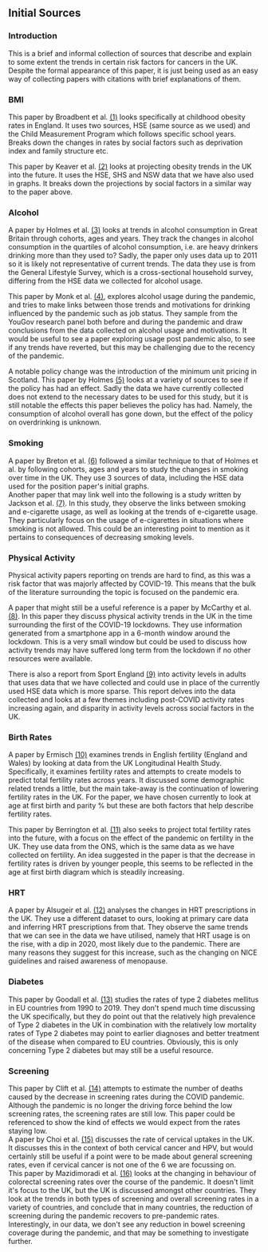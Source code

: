 ## Initial Sources

### Introduction
This is a brief and informal collection of sources that describe and explain to some extent the trends in certain risk factors for cancers in the UK. Despite the formal appearance of this paper, it is just being used as an easy way of collecting papers with citations with brief explanations of them.

### BMI
This paper by Broadbent et al. [(1)](https://www.ncbi.nlm.nih.gov/pmc/articles/PMC10894838/pdf/archdischild-2023-325844.pdf) looks specifically at childhood obesity rates in England. It uses two sources, HSE (same source as we used) and the Child Measurement Program which follows specific school years. Breaks down the changes in rates by social factors such as deprivation index and family structure etc.  
  
This paper by Keaver et al. [(2)](https://pubmed.ncbi.nlm.nih.gov/30855666/) looks at projecting obesity trends in the UK into the future. It uses the HSE, SHS and NSW data that we have also used in graphs. It breaks down the projections by social factors in a similar way to the paper above.  

### Alcohol
A paper by Holmes et al. [(3)](https://onlinelibrary.wiley.com/doi/epdf/10.1111/add.14754) looks at trends in alcohol consumption in Great Britain through cohorts, ages and years. They track the changes in alcohol consumption in the quartiles of alcohol consumption, i.e. are heavy drinkers drinking more than they used to? Sadly, the paper only uses data up to 2011 so it is likely not representative of current trends. The data they use is from the General Lifestyle Survey, which is a cross-sectional household survey, differing from the HSE data we collected for alcohol usage.  
  
This paper by Monk et al. [(4)](https://www.ncbi.nlm.nih.gov/pmc/articles/PMC10096461/pdf/pone.0283233.pdf), explores alcohol usage during the pandemic, and tries to make links between those trends and motivations for drinking influenced by the pandemic such as job status. They sample from the YouGov research panel both before and during the pandemic and draw conclusions from the data collected on alcohol usage and motivations. It would be useful to see a paper exploring usage post pandemic also, to see if any trends have reverted, but this may be challenging due to the recency of the pandemic.  
  
A notable policy change was the introduction of the minimum unit pricing in Scotland. This paper by Holmes [(5)](https://onlinelibrary.wiley.com/doi/epdf/10.1111/add.16185) looks at a variety of sources to see if the policy has had an effect. Sadly the data we have currently collected does not extend to the necessary dates to be used for this study, but it is still notable the effects this paper believes the policy has had. Namely, the consumption of alcohol overall has gone down, but the effect of the policy on overdrinking is unknown.

### Smoking
A paper by Breton et al. [(6)](https://onlinelibrary.wiley.com/doi/epdf/10.1111/add.15696) followed a similar technique to that of Holmes et al. by following cohorts, ages and years to study the changes in smoking over time in the UK. They use 3 sources of data, including the HSE data used for the position paper's initial graphs.  
Another paper that may link well into the following is a study written by Jackson et al. [(7)](https://www.ncbi.nlm.nih.gov/pmc/articles/PMC8496468/pdf/ntab119.pdf). In this study, they observe the links between smoking and e-cigarette usage, as well as looking at the trends of e-cigarette usage. They particularly focus on the usage of e-cigarettes in situations where smoking is not allowed. This could be an interesting point to mention as it pertains to consequences of decreasing smoking levels.

### Physical Activity
Physical activity papers reporting on trends are hard to find, as this was a risk factor that was majorly affected by COVID-19. This means that the bulk of the literature surrounding the topic is focused on the pandemic era.  
  
A paper that might still be a useful reference is a paper by McCarthy et al. [(8)](https://pubmed.ncbi.nlm.nih.gov/33347421/). In this paper they discuss physical activity trends in the UK in the time surrounding the first of the COVID-19 lockdowns. They use information generated from a smartphone app in a 6-month window around the lockdown. This is a very small window but could be used to discuss how activity trends may have suffered long term from the lockdown if no other resources were available.  
  
There is also a report from Sport England [(9)](https://sportengland-production-files.s3.eu-west-2.amazonaws.com/s3fs-public/2023-04/Active%20Lives%20Adult%20Survey%20November%202021-22%20Report.pdf?VersionId=ln4PN2X02DZ1LF18btgaj5KFHx0Mio9o) into activity levels in adults that uses data that we have collected and could use in place of the currently used HSE data which is more sparse. This report delves into the data collected and looks at a few themes including post-COVID activity rates increasing again, and disparity in activity levels across social factors in the UK.  

### Birth Rates
A paper by Ermisch [(10)](https://www.demographic-research.org/volumes/vol45/29/45-29.pdf) examines trends in English fertility (England and Wales) by looking at data from the UK Longitudinal Health Study. Specifically, it examines fertility rates and attempts to create models to predict total fertility rates across years. It discussed some demographic related trends a little, but the main take-away is the continuation of lowering fertility rates in the UK. For the paper, we have chosen currently to look at age at first birth and parity % but these are both factors that help describe fertility rates.  
  
This paper by Berrington et al. [(11)](https://onlinelibrary.wiley.com/doi/epdf/10.1002/psp.2546) also seeks to project total fertility rates into the future, with a focus on the effect of the pandemic on fertility in the UK. They use data from the ONS, which is the same data as we have collected on fertility. An idea suggested in the paper is that the decrease in fertility rates is driven by younger people, this seems to be reflected in the age at first birth diagram which is steadily increasing.  

### HRT
A paper by Alsugeir et al. [(12)](https://www.ncbi.nlm.nih.gov/pmc/articles/PMC9904798/pdf/bjgpopen-6-0126.pdf) analyses the changes in HRT prescriptions in the UK. They use a different dataset to ours, looking at primary care data and inferring HRT prescriptions from that. They observe the same trends that we can see in the data we have utilised, namely that HRT usage is on the rise, with a dip in 2020, most likely due to the pandemic. There are many reasons they suggest for this increase, such as the changing on NICE guidelines and raised awareness of menopause.  

### Diabetes
This paper by Goodall et al. [(13)](https://www.ncbi.nlm.nih.gov/pmc/articles/PMC8319179/pdf/41598_2021_Article_94807.pdf) studies the rates of type 2 diabetes mellitus in EU countries from 1990 to 2019. They don't spend much time discussing the UK specifically, but they do point out that the relatively high prevalence of Type 2 diabetes in the UK in combination with the relatively low mortality rates of Type 2 diabetes may point to earlier diagnoses and better treatment of the disease when compared to EU countries. Obviously, this is only concerning Type 2 diabetes but may still be a useful resource.  

### Screening
This paper by Clift et al. [(14)](https://www.nature.com/articles/s41416-022-01714-9) attempts to estimate the number of deaths caused by the decrease in screening rates during the COVID pandemic. Although the pandemic is no longer the driving force behind the low screening rates, the screening rates are still low. This paper could be referenced to show the kind of effects we would expect from the rates staying low.  
A paper by Choi et al. [(15)](https://www.mdpi.com/2076-0817/12/2/298) discusses the rate of cervical uptakes in the UK. It discusses this in the context of both cervical cancer and HPV, but would certainly still be useful if a point were to be made about general screening rates, even if cervical cancer is not one of the 6 we are focussing on.  
This paper by Mazidimoradi et al. [(16)](https://link.springer.com/article/10.1007/s12029-021-00679-x) looks at the changing in behaviour of colorectal screening rates over the course of the pandemic. It doesn't limit it's focus to the UK, but the UK is discussed amongst other countries. They look at the trends in both types of screening and overall screening rates in a variety of countries, and conclude that in many countries, the reduction of screening during the pandemic recovers to pre-pandemic rates. Interestingly, in our data, we don't see any reduction in bowel screening coverage during the pandemic, and that may be something to investigate further. 
